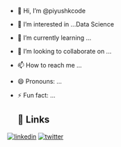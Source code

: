 - 👋 Hi, I’m @piyushkcode
- 👀 I’m interested in ...Data Science  
- 🌱 I’m currently learning ...
- 💞️ I’m looking to collaborate on ...
- 📫 How to reach me ...
- 😄 Pronouns: ...
- ⚡ Fun fact: ...

  ## 🔗 Links

[![linkedin](https://img.shields.io/badge/linkedin-0A66C2?style=for-the-badge&logo=linkedin&logoColor=white)](https://www.linkedin.com/in/piyush-kinekar-883163272)
[![twitter](https://img.shields.io/badge/twitter-1DA1F2?style=for-the-badge&logo=twitter&logoColor=white)](https://twitter.com/)

<!---
piyushkcode/piyushkcode is a ✨ special ✨ repository because its `README.md` (this file) appears on your GitHub profile.
You can click the Preview link to take a look at your changes.
--->
